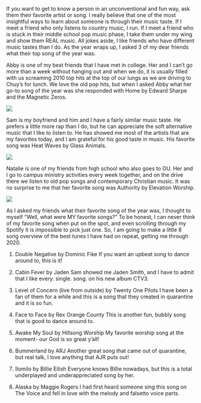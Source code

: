 If you want to get to know a person in an unconventional and fun way, ask them their favorite artist or song. I really believe that one of the most insightful ways to learn about someone is through their music taste. If I meet a friend who only listens to country music, I run. If I meet a friend who is stuck in their middle school pop music phase, I take them under my wing and show them REAL music. All jokes aside, I like friends who have different music tastes than I do. As the year wraps up, I asked 3 of my dear friends what their top song of the year was. 

Abby is one of my best friends that I have met in college. Her and I can’t go more than a week without hanging out and when we do, it is usually filled with us screaming 2010 top hits at the top of our lungs as we are driving to Chuy’s for lunch. We love the old pop hits, but when I asked Abby what her go-to song of the year was she responded with Home by Edward Sharpe and the Magnetic Zeros. 

<div class="image-column">
  <img src="/images/spotify2.png" />
</div>

Sam is my boyfriend and him and I have a fairly similar music taste. He prefers a little more rap than I do, but he can appreciate the soft alternative music that I like to listen to. He has showed me most of the artists that are my favorites today, and I am grateful for his good taste in music. His favorite song was Heat Waves by Glass Animals.

<div class="image-column">
  <img src="/images/spotify.png" />
</div>

Natalie is one of my friends from high school who also goes to OU. Her and I go to campus ministry activities every week together, and on the drive there we listen to old pop songs and contemporary Christian music. It was no surprise to me that her favorite song was Authority by Elevation Worship.

<div class="image-column">
  <img src="/images/spotify3.png" />
</div>

As I asked my friends what their favorite song of the year was, I thought to myself “Well, what were MY favorite songs?” To be honest, I can never think of my favorite song when put on the spot, and even scrolling through my Spotify it is impossible to pick just one. So, I am going to make a little 8 song overview of the best tunes I have had on repeat, getting me through 2020. 

1.	Double Negative by Dominic Fike
If you want an upbeat song to dance around to, this is it!

2.	Cabin Fever by Jaden
Sam showed me Jaden Smith, and I have to admit that I like every. single. song. on his new album CTV3.

3.	Level of Concern (live from outside) by Twenty One Pilots
I have been a fan of them for a while and this is a song that they created in quarantine and it is so fun.

4.	Face to Face by Rex Orange County
This is another fun, bubbly song that is good to dance around to.

5.	Awake My Soul by Hillsong Worship
My favorite worship song at the moment- our God is so great y’all! 

6.	Bummerland by ARJ
Another great song that came out of quarantine, but real talk, I love anything that AJR puts out!

7.	Ilomilo by Billie Eilish
Everyone knows Billie nowadays, but this is a total underplayed and underappreciated song by her.

8.	Alaska by Maggie Rogers 
I had first heard someone sing this song on The Voice and fell in love with the melody and falsetto voice parts.
